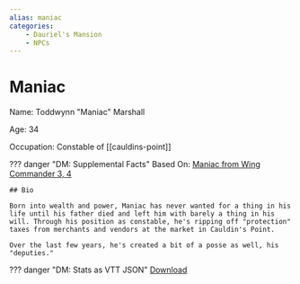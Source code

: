 ```yaml
---
alias: maniac
categories:
    - Dauriel's Mansion
    - NPCs
---
```

# Maniac

Name: Toddwynn "Maniac" Marshall

Age: 34

Occupation: Constable of [[cauldins-point]]

??? danger "DM: Supplemental Facts"
    Based On: [Maniac from Wing Commander 3, 4](https://wingcommander.fandom.com/wiki/Todd_Marshall)

    ## Bio

    Born into wealth and power, Maniac has never wanted for a thing in his life until his father died and left him with barely a thing in his will. Through his position as constable, he's ripping off "protection" taxes from merchants and vendors at the market in Cauldin's Point.

    Over the last few years, he's created a bit of a posse as well, his "deputies."

??? danger "DM: Stats as VTT JSON"
    [Download](/assets/json/maniac.json)
